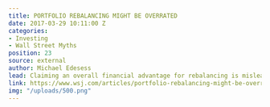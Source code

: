 ```yaml
---
title: PORTFOLIO REBALANCING MIGHT BE OVERRATED
date: 2017-03-29 10:11:00 Z
categories:
- Investing
- Wall Street Myths
position: 23
source: external
author: Michael Edesess
lead: Claiming an overall financial advantage for rebalancing is misleading.
link: https://www.wsj.com/articles/portfolio-rebalancing-might-be-overrated-1483931101
img: "/uploads/500.png"
---
```


